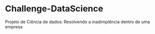 # Challenge-DataScience
Projeto de Ciência de dados: Resolvendo a inadimplência dentro de uma empresa
